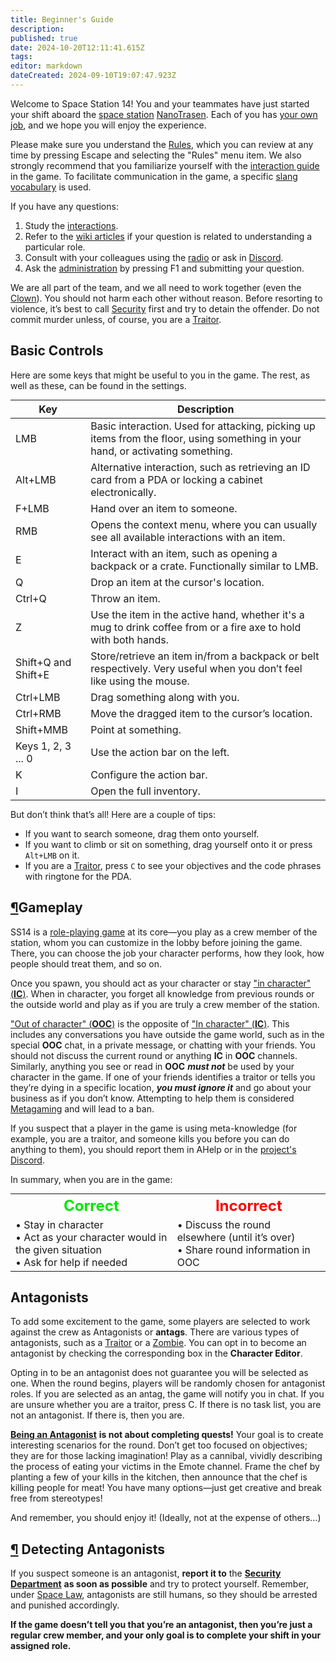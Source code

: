 ```yaml
---
title: Beginner's Guide
description: 
published: true
date: 2024-10-20T12:11:41.615Z
tags: 
editor: markdown
dateCreated: 2024-09-10T19:07:47.923Z
---
```


<div>
<p>Welcome to Space Station 14! You and your teammates have just started your shift aboard the <a href="https://ss14.su/maps" class="is-external-link">space station</a> <a href="/backstory#nanotrasen" class="is-internal-link is-valid-page">NanoTrasen</a>. Each of you has <a href="/roles" class="is-internal-link is-valid-page">your own job</a>, and we hope you will enjoy the experience.</p>
<p>Please make sure you understand the <a href="/rules" class="is-internal-link is-valid-page">Rules</a>, which you can review at any time by pressing Escape and selecting the "Rules" menu item. We also strongly recommend that you familiarize yourself with the <a href="/guides/interactions" class="is-internal-link is-invalid-page">interaction guide</a> in the game. To facilitate communication in the game, a specific <a href="/guides/terminology" class="is-internal-link is-valid-page">slang vocabulary</a> is used.</p>
<p>If you have any questions:</p>
<ol>
   <li>Study the <a href="/guides/interactions" class="is-internal-link is-invalid-page">interactions</a>.</li>
   <li>Refer to the <a href="/roles" class="is-internal-link is-valid-page">wiki articles</a> if your question is related to understanding a particular role.</li>
   <li>Consult with your colleagues using the <a href="/guides/communication" class="is-internal-link is-valid-page">radio</a> or ask in <a href="https://discord.gg/avwXNAsBgu" class="is-external-link">Discord</a>.</li>
   <li>Ask the <a href="/administration" class="is-internal-link is-valid-page">administration</a> by pressing F1 and submitting your question.</li>
</ol>
<p>We are all part of the team, and we all need to work together (even the <a href="/roles/clown" class="is-internal-link is-valid-page">Clown</a>). You should not harm each other without reason. Before resorting to violence, it’s best to call <a href="/roles/securityservicedepartment" class="is-internal-link is-valid-page">Security</a> first and try to detain the offender. Do not commit murder unless, of course, you are a <a href="/roles/traitor" class="is-internal-link is-valid-page">Traitor</a>.</p>
<h2 id="basic-controls" class="toc-header"><a class="toc-anchor" href="#basic-controls"></a>Basic Controls</h2>
<p>Here are some keys that might be useful to you in the game. The rest, as well as these, can be found in the settings.</p>
<div class="table-container" style="text-align: center;">
   <table style="margin: 0 auto;">
      <thead>
         <tr>
            <th>Key</th>
            <th>Description</th>
         </tr>
      </thead>
      <tbody>
         <tr>
            <td>LMB</td>
            <td>Basic interaction. Used for attacking, picking up items from the floor, using something in your hand, or activating something.</td>
         </tr>
         <tr>
            <td>Alt+LMB</td>
            <td>Alternative interaction, such as retrieving an ID card from a PDA or locking a cabinet electronically.</td>
         </tr>
         <tr>
            <td>F+LMB</td>
            <td>Hand over an item to someone.</td>
         </tr>
         <tr>
            <td>RMB</td>
            <td>Opens the context menu, where you can usually see all available interactions with an item.</td>
         </tr>
         <tr>
            <td>E</td>
            <td>Interact with an item, such as opening a backpack or a crate. Functionally similar to LMB.</td>
         </tr>
         <tr>
            <td>Q</td>
            <td>Drop an item at the cursor's location.</td>
         </tr>
         <tr>
            <td>Ctrl+Q</td>
            <td>Throw an item.</td>
         </tr>
         <tr>
            <td>Z</td>
            <td>Use the item in the active hand, whether it's a mug to drink coffee from or a fire axe to hold with both hands.</td>
         </tr>
         <tr>
            <td>Shift+Q and Shift+E</td>
            <td>Store/retrieve an item in/from a backpack or belt respectively. Very useful when you don’t feel like using the mouse.</td>
         </tr>
         <tr>
            <td>Ctrl+LMB</td>
            <td>Drag something along with you.</td>
         </tr>
         <tr>
            <td>Ctrl+RMB</td>
            <td>Move the dragged item to the cursor’s location.</td>
         </tr>
         <tr>
            <td>Shift+MMB</td>
            <td>Point at something.</td>
         </tr>
         <tr>
            <td>Keys 1, 2, 3 ... 0</td>
            <td>Use the action bar on the left.</td>
         </tr>
         <tr>
            <td>K</td>
            <td>Configure the action bar.</td>
         </tr>
         <tr>
            <td>I</td>
            <td>Open the full inventory.</td>
         </tr>
      </tbody>
   </table>
</div>
<p>But don’t think that’s all! Here are a couple of tips:</p>
<ul>
   <li>If you want to search someone, drag them onto yourself.</li>
   <li>If you want to climb or sit on something, drag yourself onto it or press <code>Alt+LMB</code> on it.</li>
   <li>If you are a <a href="/roles/traitor" class="is-internal-link is-valid-page">Traitor</a>, press <code>C</code> to see your objectives and the code phrases with ringtone for the PDA.</li>
</ul>
<h2 id="gameplay" class="toc-header"><a class="toc-anchor" href="#gameplay">¶</a>Gameplay</h2>
<p>SS14 is a <a href="/guides/roleplayingguide" class="is-internal-link is-valid-page">role-playing game</a> at its core—you play as a crew member of the station, whom you can customize in the lobby before joining the game. There, you can choose the job your character performs, how they look, how people should treat them, and so on.</p>
<p>Once you spawn, you should act as your character or stay <a href="/guides/terminology" class="is-internal-link is-valid-page">"in character" (<strong>IC</strong>)</a>. When in character, you forget all knowledge from previous rounds or the outside world and play as if you are truly a crew member of the station.</p>
<p><a href="/guides/terminology" class="is-internal-link is-valid-page">"Out of character" (<strong>OOC</strong>)</a> is the opposite of <a href="/guides/terminology" class="is-internal-link is-valid-page">"In character" (<strong>IC</strong>)</a>. This includes any conversations you have outside the game world, such as in the special <strong>OOC</strong> chat, in a private message, or chatting with your friends. You should not discuss the current round or anything <strong>IC</strong> in <strong>OOC</strong> channels. Similarly, anything you see or read in <strong>OOC</strong> <em><strong>must not</strong></em> be used by your character in the game. If one of your friends identifies a traitor or tells you they’re dying in a specific location, <em><strong>you must ignore it</strong></em> and go about your business as if you don’t know. Attempting to help them is considered <a href="/rules" class="is-internal-link is-valid-page">Metagaming</a> and will lead to a ban.</p>
<p>If you suspect that a player in the game is using meta-knowledge (for example, you are a traitor, and someone kills you before you can do anything to them), you should report them in AHelp or in the <a href="https://discord.gg/avwXNAsBgu" class="is-external-link">project's Discord</a>.</p>
<p>In summary, when you are in the game:</p>
<div class="tbll" style="text-align: center;">
   <table style="border: none; margin: 0 auto;">
      <tbody>
         <tr>
            <th style="border: none; text-align: center;"> <font color="#00e600" size="5">Correct</font> </th>
            <th style="border: none; text-align: center;"> <font color="red" size="5">Incorrect</font> </th>
         </tr>
         <tr>
            <td style="border: none; text-align: left;"> • Stay in character<br> • Act as your character would in the given situation<br> • Ask for help if needed </td>
            <td style="border: none; text-align: left;"> • Discuss the round elsewhere (until it’s over)<br> • Share round information in OOC </td>
         </tr>
      </tbody>
   </table>
</div>
<h2 id="antagonists" class="toc-header"><a class="toc-anchor" href="#antagonists"></a> Antagonists</h2>
<p>To add some excitement to the game, some players are selected to work against the crew as Antagonists or <strong>antags</strong>. There are various types of antagonists, such as a <a href="/roles/traitor" class="is-internal-link is-valid-page">Traitor</a> or a <a href="/roles/patientzero" class="is-internal-link is-valid-page">Zombie</a>. You can opt in to become an antagonist by checking the corresponding box in the <strong>Character Editor</strong>.</p>
<p>Opting in to be an antagonist does not guarantee you will be selected as one. When the round begins, players will be randomly chosen for antagonist roles. If you are selected as an antag, the game will notify you in chat. If you are unsure whether you are a traitor, press C. If there is no task list, you are not an antagonist. If there is, then you are.</p>
<p><a href="/roles/antagonists" class="is-internal-link is-valid-page"><strong>Being an Antagonist</strong></a> <strong>is not about completing quests!</strong> Your goal is to create interesting scenarios for the round. Don’t get too focused on objectives; they are for those lacking imagination! Play as a cannibal, vividly describing the process of eating your victims in the Emote channel. Frame the chef by planting a few of your kills in the kitchen, then announce that the chef is killing people for meat! You have many options—just get creative and break free from stereotypes!</p>
<p>And remember, you should enjoy it! (Ideally, not at the expense of others...)</p>
<h2 id="detecting-antagonists" class="toc-header"><a class="toc-anchor" href="#detecting-antagonists">¶</a> Detecting Antagonists</h2>
<p>If you suspect someone is an antagonist, <strong>report it to</strong> the <a href="/roles/securityservicedepartment" class="is-internal-link is-valid-page"><strong>Security Department</strong></a> <strong>as soon as possible</strong> and try to protect yourself. Remember, under <a href="/spacelaw" class="is-internal-link is-valid-page">Space Law</a>, antagonists are still humans, so they should be arrested and punished accordingly.</p>
<p><strong>If the game doesn’t tell you that you’re an antagonist, then you’re just a regular crew member, and your only goal is to complete your shift in your assigned role.</strong></p>